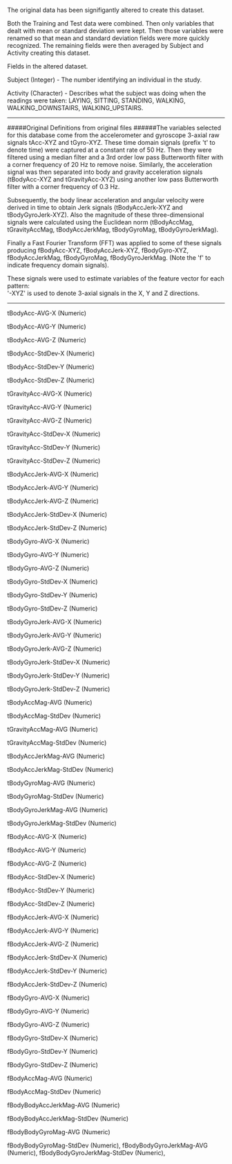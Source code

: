 
The original data has been signifigantly altered to create this dataset.

Both the Training and Test data were combined.  Then only variables that dealt with mean or standard deviation were kept.  Then those variables were renamed so that mean and standard deviation fields were more quickly recognized.  The remaining fields were then averaged by Subject and Activity creating this dataset.



Fields in the altered dataset.

Subject (Integer) - The number identifying an individual in the study.

Activity (Character) - Describes what the subject was doing when the readings were taken: LAYING, SITTING, STANDING, WALKING, WALKING_DOWNSTAIRS, WALKING_UPSTAIRS.



*******
#####Original Definitions from original files
######The variables selected for this database come from the accelerometer and gyroscope 3-axial raw signals tAcc-XYZ and tGyro-XYZ. These time domain signals (prefix 't' to denote time) were captured at a constant rate of 50 Hz. Then they were filtered using a median filter and a 3rd order low pass Butterworth filter with a corner frequency of 20 Hz to remove noise. Similarly, the acceleration signal was then separated into body and gravity acceleration signals (tBodyAcc-XYZ and tGravityAcc-XYZ) using another low pass Butterworth filter with a corner frequency of 0.3 Hz. 

Subsequently, the body linear acceleration and angular velocity were derived in time to obtain Jerk signals (tBodyAccJerk-XYZ and tBodyGyroJerk-XYZ). Also the magnitude of these three-dimensional signals were calculated using the Euclidean norm (tBodyAccMag, tGravityAccMag, tBodyAccJerkMag, tBodyGyroMag, tBodyGyroJerkMag). 

Finally a Fast Fourier Transform (FFT) was applied to some of these signals producing fBodyAcc-XYZ, fBodyAccJerk-XYZ, fBodyGyro-XYZ, fBodyAccJerkMag, fBodyGyroMag, fBodyGyroJerkMag. (Note the 'f' to indicate frequency domain signals). 

These signals were used to estimate variables of the feature vector for each pattern:  
'-XYZ' is used to denote 3-axial signals in the X, Y and Z directions.

************


tBodyAcc-AVG-X (Numeric)

tBodyAcc-AVG-Y (Numeric)

tBodyAcc-AVG-Z (Numeric)

tBodyAcc-StdDev-X (Numeric)

tBodyAcc-StdDev-Y (Numeric)

tBodyAcc-StdDev-Z (Numeric)

tGravityAcc-AVG-X (Numeric)

tGravityAcc-AVG-Y (Numeric)

tGravityAcc-AVG-Z (Numeric)

tGravityAcc-StdDev-X (Numeric)

tGravityAcc-StdDev-Y (Numeric)

tGravityAcc-StdDev-Z (Numeric)

tBodyAccJerk-AVG-X (Numeric)

tBodyAccJerk-AVG-Y (Numeric)

tBodyAccJerk-AVG-Z (Numeric)

tBodyAccJerk-StdDev-X (Numeric)

tBodyAccJerk-StdDev-Z (Numeric)

tBodyGyro-AVG-X (Numeric)

tBodyGyro-AVG-Y (Numeric)

tBodyGyro-AVG-Z (Numeric)

tBodyGyro-StdDev-X (Numeric)

tBodyGyro-StdDev-Y (Numeric)

tBodyGyro-StdDev-Z (Numeric)

tBodyGyroJerk-AVG-X (Numeric)

tBodyGyroJerk-AVG-Y (Numeric)

tBodyGyroJerk-AVG-Z (Numeric)

tBodyGyroJerk-StdDev-X (Numeric)

tBodyGyroJerk-StdDev-Y (Numeric)

tBodyGyroJerk-StdDev-Z (Numeric)

tBodyAccMag-AVG (Numeric)

tBodyAccMag-StdDev (Numeric)

tGravityAccMag-AVG (Numeric)

tGravityAccMag-StdDev (Numeric)

tBodyAccJerkMag-AVG (Numeric)

tBodyAccJerkMag-StdDev (Numeric)

tBodyGyroMag-AVG (Numeric)

tBodyGyroMag-StdDev (Numeric)

tBodyGyroJerkMag-AVG (Numeric)

tBodyGyroJerkMag-StdDev (Numeric)

fBodyAcc-AVG-X (Numeric)

fBodyAcc-AVG-Y (Numeric)

fBodyAcc-AVG-Z (Numeric)

fBodyAcc-StdDev-X (Numeric)

fBodyAcc-StdDev-Y (Numeric)

fBodyAcc-StdDev-Z (Numeric)

fBodyAccJerk-AVG-X (Numeric)

fBodyAccJerk-AVG-Y (Numeric)

fBodyAccJerk-AVG-Z (Numeric)

fBodyAccJerk-StdDev-X (Numeric)

fBodyAccJerk-StdDev-Y (Numeric)

fBodyAccJerk-StdDev-Z (Numeric)

fBodyGyro-AVG-X (Numeric)

fBodyGyro-AVG-Y (Numeric)

fBodyGyro-AVG-Z (Numeric)

fBodyGyro-StdDev-X (Numeric)

fBodyGyro-StdDev-Y (Numeric)

fBodyGyro-StdDev-Z (Numeric)

fBodyAccMag-AVG (Numeric)

fBodyAccMag-StdDev (Numeric)

fBodyBodyAccJerkMag-AVG (Numeric)

fBodyBodyAccJerkMag-StdDev (Numeric)

fBodyBodyGyroMag-AVG (Numeric)

fBodyBodyGyroMag-StdDev (Numeric),
fBodyBodyGyroJerkMag-AVG (Numeric),
fBodyBodyGyroJerkMag-StdDev (Numeric),

